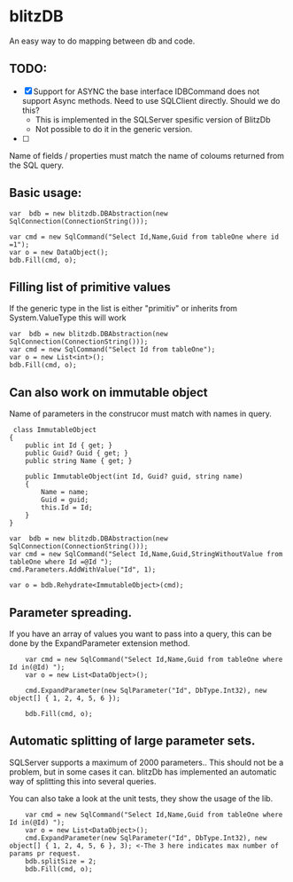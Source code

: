 # blitzDB
An easy way to do mapping between db and code.


## TODO:
- [x] Support for ASYNC the base interface IDBCommand does not support Async methods. Need to use SQLClient directly. Should we do this?
  - This is implemented in the SQLServer spesific version of BlitzDb
  - Not possible to do it in the generic version. 
- [ ] 



Name of fields / properties must match the name of coloums returned from the SQL query.

## Basic usage:
```
var  bdb = new blitzdb.DBAbstraction(new SqlConnection(ConnectionString()));

var cmd = new SqlCommand("Select Id,Name,Guid from tableOne where id =1");
var o = new DataObject();
bdb.Fill(cmd, o);

```

## Filling list of primitive values
If the generic type in the list is either "primitiv" or inherits from System.ValueType this will work

```
var  bdb = new blitzdb.DBAbstraction(new SqlConnection(ConnectionString()));
var cmd = new SqlCommand("Select Id from tableOne");
var o = new List<int>();
bdb.Fill(cmd, o);
```

## Can also work on immutable object
Name of parameters in the construcor must match with names in query.

```
 class ImmutableObject
{
    public int Id { get; }
    public Guid? Guid { get; }
    public string Name { get; }

    public ImmutableObject(int Id, Guid? guid, string name)
    {
        Name = name;
        Guid = guid;
        this.Id = Id;
    }
}

var  bdb = new blitzdb.DBAbstraction(new SqlConnection(ConnectionString()));
var cmd = new SqlCommand("Select Id,Name,Guid,StringWithoutValue from tableOne where Id =@Id ");
cmd.Parameters.AddWithValue("Id", 1);

var o = bdb.Rehydrate<ImmutableObject>(cmd);

```

## Parameter spreading.
If you have an array of values you want to pass into a query, this can be done by the ExpandParameter extension method. 
```
    var cmd = new SqlCommand("Select Id,Name,Guid from tableOne where Id in(@Id) ");
    var o = new List<DataObject>();
    
    cmd.ExpandParameter(new SqlParameter("Id", DbType.Int32), new object[] { 1, 2, 4, 5, 6 });
    
    bdb.Fill(cmd, o);

```

## Automatic splitting of large parameter sets. 
SQLServer supports a maximum of 2000 parameters.. This should not be a problem, but in some cases it can. 
blitzDb has implemented an automatic way of splitting this into several queries.  

You can also take a look at the unit tests, they show the usage of the lib.

```
    var cmd = new SqlCommand("Select Id,Name,Guid from tableOne where Id in(@Id) ");
    var o = new List<DataObject>();
    cmd.ExpandParameter(new SqlParameter("Id", DbType.Int32), new object[] { 1, 2, 4, 5, 6 }, 3); <-The 3 here indicates max number of params pr request.
    bdb.splitSize = 2;
    bdb.Fill(cmd, o);

```